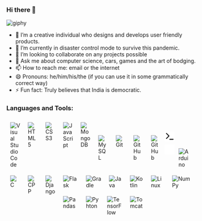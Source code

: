 ### Hi there 👋

![giphy](https://user-images.githubusercontent.com/69578073/116269090-89498b80-a79b-11eb-9b93-47527f0d57ce.gif)


- 🔭 I’m a creative individual who designs and develops user friendly products.
- 🌱 I’m currently in disaster control mode to survive this pandemic.
- 👯 I’m looking to collaborate on any projects possible
- 💬 Ask me about computer science, cars, games and the art of bodging.
- 📫 How to reach me: email or the internet
- 😄 Pronouns: he/him/his/the (if you can use it in some grammatically correct way)
- ⚡ Fun fact: Truly believes that India is democratic.

### Languages and Tools:
<div>
<img align="left" alt="Visual Studio Code" width="26px" src="https://cdn.jsdelivr.net/gh/devicons/devicon/icons/vscode/vscode-original.svg" style="padding:10px;" />
<img align="left" alt="HTML5" width="26px" src="https://cdn.jsdelivr.net/gh/devicons/devicon/icons/html5/html5-original.svg" style="padding:10px;" />
<img align="left" alt="CSS3" width="26px" src="https://cdn.jsdelivr.net/gh/devicons/devicon/icons/css3/css3-original.svg" style="padding:10px;" />
<img align="left" alt="JavaScript" width="26px" src="https://cdn.jsdelivr.net/gh/devicons/devicon/icons/javascript/javascript-original.svg" style="padding:10px;" />
<img align="left" alt="MongoDB" width="26px" src="https://cdn.jsdelivr.net/gh/devicons/devicon/icons/mongodb/mongodb-original.svg" style="padding:10px;" />
</div>
<br>
<br>
<div>
<img align="left" alt="MySQL" width="26px" src="https://cdn.jsdelivr.net/gh/devicons/devicon/icons/mysql/mysql-original.svg" style="padding:10px;" />
<img align="left" alt="Git" width="26px" src="https://cdn.jsdelivr.net/gh/devicons/devicon/icons/git/git-original.svg" style="padding:10px;" />
<img align="left" alt="GitHub" width="26px" src="https://user-images.githubusercontent.com/3369400/139447912-e0f43f33-6d9f-45f8-be46-2df5bbc91289.png" style="padding:10px;" />
<img align="left" alt="GitHub" width="26px" src="https://user-images.githubusercontent.com/3369400/139448065-39a229ba-4b06-434b-bc67-616e2ed80c8f.png" style="padding:10px;" />
<img align="left" alt="Terminal" width="26px" src="./img/terminal-light.svg" />
</div>
<br>
<br>
<div>
<img align="left" alt="Terminal" width="26px" src="./img/terminal-dark.svg" />
<img align="left" alt="Arduino" width="26px" src="https://cdn.jsdelivr.net/gh/devicons/devicon/icons/arduino/arduino-original-wordmark.svg" style="padding:10px;"/>
<img align="left" alt="C" width="26px" src="https://cdn.jsdelivr.net/gh/devicons/devicon/icons/c/c-original.svg" style="padding:10px;" />
<img align="left" alt="CPP" width="26px" src="https://cdn.jsdelivr.net/gh/devicons/devicon/icons/cplusplus/cplusplus-original.svg" style="padding:10px;"/>
<img align="left" alt="Django" width="26px" src="https://cdn.jsdelivr.net/gh/devicons/devicon/icons/django/django-original.svg" style="padding:10px;"/>
</div>
<br>
<br>
<div>
<img align="left" alt="Flask" width="40px" src="https://cdn.jsdelivr.net/gh/devicons/devicon/icons/flask/flask-original-wordmark.svg" style="padding:10px;"/>
<img align="left" alt="Gradle" width="40px" src="https://cdn.jsdelivr.net/gh/devicons/devicon/icons/gradle/gradle-plain-wordmark.svg" style="padding:10px;"/>
<img align="left" alt="Java" width="35px" src="https://cdn.jsdelivr.net/gh/devicons/devicon/icons/java/java-original-wordmark.svg" style="padding:10px;"/>
<img align="left" alt="Kotlin" width="35px" src="https://cdn.jsdelivr.net/gh/devicons/devicon/icons/kotlin/kotlin-original-wordmark.svg" style="padding:10px;"/>
<img align="left" alt="Linux" width="35px" src="https://cdn.jsdelivr.net/gh/devicons/devicon/icons/linux/linux-original.svg" style="padding:10px;"/>
</div>
<br>
<br>
<div>
<img align="left" alt="NumPy" width="50px" src="https://cdn.jsdelivr.net/gh/devicons/devicon/icons/numpy/numpy-original-wordmark.svg" style="padding:10px;"/>
<img align="left" alt="Pandas" width="40px"  src="https://cdn.jsdelivr.net/gh/devicons/devicon/icons/pandas/pandas-original-wordmark.svg" style="padding:10px;"/>
<img align="left" alt="Pyhton" width="35px"  src="https://cdn.jsdelivr.net/gh/devicons/devicon/icons/python/python-original-wordmark.svg" style="padding:10px;"/>
<img align="left" alt="TensorFlow" width="40px"  src="https://cdn.jsdelivr.net/gh/devicons/devicon/icons/tensorflow/tensorflow-original-wordmark.svg" style="padding:10px;"/>
<img align="left" alt="Tomcat" width="40px"  src="https://cdn.jsdelivr.net/gh/devicons/devicon/icons/tomcat/tomcat-original-wordmark.svg" style="padding:10px;"/>
</div>

<br />
<br />
